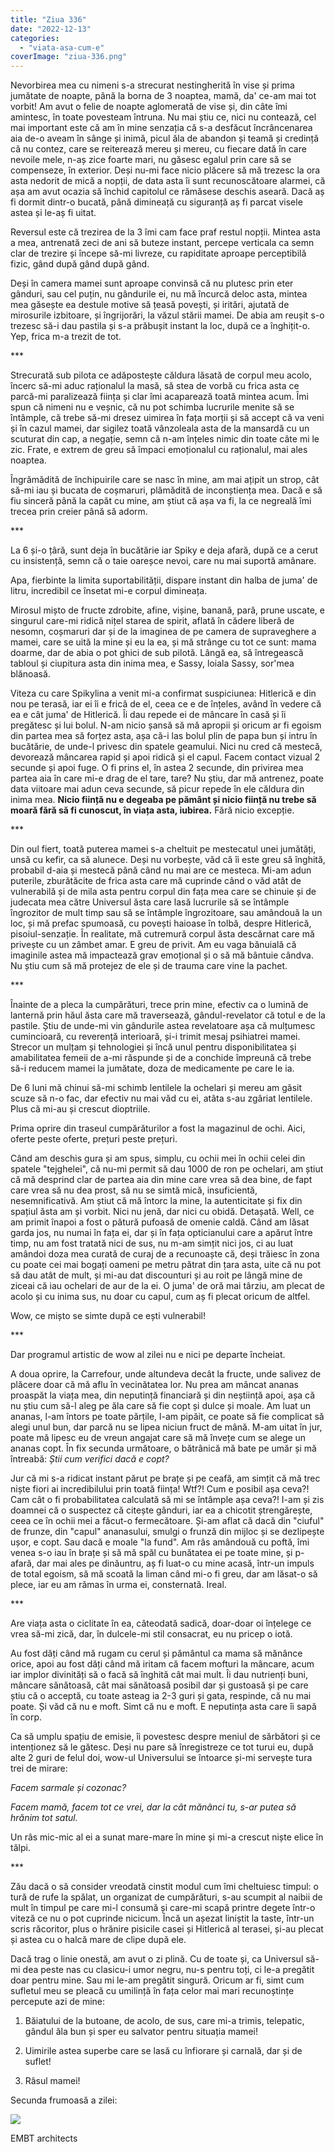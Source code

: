 ```yaml
---
title: "Ziua 336"
date: "2022-12-13"
categories: 
  - "viata-asa-cum-e"
coverImage: "ziua-336.png"
---
```


Nevorbirea mea cu nimeni s-a strecurat nestingherită în vise și prima jumătate de noapte, până la borna de 3 noaptea, mamă, da' ce-am mai tot vorbit! Am avut o felie de noapte aglomerată de vise și, din câte îmi amintesc, în toate povesteam întruna. Nu mai știu ce, nici nu contează, cel mai important este că am în mine senzația că s-a desfăcut încrâncenarea aia de-o aveam în sânge și inimă, picul ăla de abandon și teamă și credință că nu contez, care se reiterează mereu și mereu, cu fiecare dată în care nevoile mele, n-aș zice foarte mari, nu găsesc egalul prin care să se compenseze, în exterior. Deși nu-mi face nicio plăcere să mă trezesc la ora asta nedorit de mică a nopții, de data asta îi sunt recunoscătoare alarmei, că așa am avut ocazia să închid capitolul ce rămăsese deschis aseară. Dacă aș fi dormit dintr-o bucată, până dimineață cu siguranță aș fi parcat visele astea și le-aș fi uitat.

Reversul este că trezirea de la 3 îmi cam face praf restul nopții. Mintea asta a mea, antrenată zeci de ani să buteze instant, percepe verticala ca semn clar de trezire și începe să-mi livreze, cu rapiditate aproape perceptibilă fizic, gând după gând după gând.

Deși în camera mamei sunt aproape convinsă că nu plutesc prin eter gânduri, sau cel puțin, nu gândurile ei, nu mă încurcă deloc asta, mintea mea găsește ea destule motive să țeasă povești, și iritări, ajutată de mirosurile izbitoare, și îngrijorări, la văzul stării mamei. De abia am reușit s-o trezesc să-i dau pastila și s-a prăbușit instant la loc, după ce a înghițit-o. Yep, frica m-a trezit de tot.

\*\*\*

Strecurată sub pilota ce adăpostește căldura lăsată de corpul meu acolo, încerc să-mi aduc raționalul la masă, să stea de vorbă cu frica asta ce parcă-mi paralizează ființa și clar îmi acaparează toată mintea acum. Îmi spun că nimeni nu e veșnic, că nu pot schimba lucrurile menite să se întâmple, că trebe să-mi dresez uimirea în fața morții și să accept că va veni și în cazul mamei, dar sigilez toată vânzoleala asta de la mansardă cu un scuturat din cap, a negație, semn că n-am înțeles nimic din toate câte mi le zic. Frate, e extrem de greu să împaci emoționalul cu raționalul, mai ales noaptea.

Îngrămădită de închipuirile care se nasc în mine, am mai ațipit un strop, cât să-mi iau și bucata de coșmaruri, plămădită de inconștiența mea. Dacă e să fiu sinceră până la capăt cu mine, am știut că așa va fi, la ce negreală îmi trecea prin creier până să adorm.

\*\*\*

La 6 și-o țâră, sunt deja în bucătărie iar Spiky e deja afară, după ce a cerut cu insistență, semn că o taie oareșce nevoi, care nu mai suportă amânare. 

Apa, fierbinte la limita suportabilității, dispare instant din halba de juma' de litru, incredibil ce însetat mi-e corpul dimineața.

Mirosul mișto de fructe zdrobite, afine, vișine, banană, pară, prune uscate, e singurul care-mi ridică nițel starea de spirit, aflată în cădere liberă de nesomn, coșmaruri dar și de la imaginea de pe camera de supraveghere a mamei, care se uită la mine și eu la ea, și mă strânge cu tot ce sunt: mama doarme, dar de abia o pot ghici de sub pilotă. Lângă ea, să întregească tabloul și ciupitura asta din inima mea, e Sassy, loiala Sassy, sor'mea blănoasă.

Viteza cu care Spikylina a venit mi-a confirmat suspiciunea: Hitlerică e din nou pe terasă, iar ei îi e frică de el, ceea ce e de înțeles, având în vedere că ea e cât juma' de Hitlerică. Îi dau repede ei de mâncare în casă și îi pregătesc și lui bolul. N-am nicio șansă să mă apropii și oricum ar fi egoism din partea mea să forțez asta, așa că-i las bolul plin de papa bun și intru în bucătărie, de unde-l privesc din spatele geamului. Nici nu cred că mestecă, devorează mâncarea rapid și apoi ridică și el capul. Facem contact vizual 2 secunde și apoi fuge. O fi prins el, în astea 2 secunde, din privirea mea partea aia în care mi-e drag de el tare, tare? Nu știu, dar mă antrenez, poate data viitoare mai adun ceva secunde, să picur repede în ele căldura din inima mea. **Nicio ființă nu e degeaba pe pământ și nicio ființă nu trebe să moară fără să fi cunoscut, în viața asta, iubirea.** Fără nicio excepție. 

\*\*\*

Din oul fiert, toată puterea mamei s-a cheltuit pe mestecatul unei jumătăți, unsă cu kefir, ca să alunece. Deși nu vorbește, văd că îi este greu să înghită, probabil d-aia și mestecă până când nu mai are ce mesteca. Mi-am adun puterile, zburătăcite de frica asta care mă cuprinde când o văd atât de vulnerabilă și de mila asta pentru corpul din fața mea care se chinuie și de judecata mea către Universul ăsta care lasă lucrurile să se întâmple îngrozitor de mult timp sau să se întâmple îngrozitoare, sau amândouă la un loc, și mă prefac spumoasă, cu povești haioase în tolbă, despre Hitlerică, pisoiul-senzație. În realitate, mă cutremură corpul ăsta descărnat care mă privește cu un zâmbet amar. E greu de privit. Am eu vaga bănuială că imaginile astea mă impactează grav emoțional și o să mă bântuie cândva. Nu știu cum să mă protejez de ele și de trauma care vine la pachet.

\*\*\*

Înainte de a pleca la cumpărături, trece prin mine, efectiv ca o lumină de lanternă prin hăul ăsta care mă traversează, gândul-revelator că totul e de la pastile. Știu de unde-mi vin gândurile astea revelatoare așa că mulțumesc cumincioară, cu reverență interioară, și-i trimit mesaj psihiatrei mamei. Strecor un mulțam și tehnologiei și încă unul pentru disponibilitatea și amabilitatea femeii de a-mi răspunde și de a conchide împreună că trebe să-i reducem mamei la jumătate, doza de medicamente pe care le ia.

De 6 luni mă chinui să-mi schimb lentilele la ochelari și mereu am găsit scuze să n-o fac, dar efectiv nu mai văd cu ei, atâta s-au zgâriat lentilele. Plus că mi-au și crescut dioptriile.

Prima oprire din traseul cumpărăturilor a fost la magazinul de ochi. Aici, oferte peste oferte, prețuri peste prețuri.

Când am deschis gura și am spus, simplu, cu ochii mei în ochii celei din spatele "tejghelei", că nu-mi permit să dau 1000 de ron pe ochelari, am știut că mă desprind clar de partea aia din mine care vrea să dea bine, de fapt care vrea să nu dea prost, să nu se simtă mică, insuficientă, nesemnificativă. Am știut că mă întorc la mine, la autenticitate și fix din spațiul ăsta am și vorbit. Nici nu jenă, dar nici cu obidă. Detașată. Well, ce am primit înapoi a fost o pătură pufoasă de omenie caldă. Când am lăsat garda jos, nu numai în fața ei, dar și în fața opticianului care a apărut între timp, nu am fost tratată nici de sus, nu m-am simțit nici jos, ci au luat amândoi doza mea curată de curaj de a recunoaște că, deși trăiesc în zona cu poate cei mai bogați oameni pe metru pătrat din țara asta, uite că nu pot să dau atât de mult, și mi-au dat discounturi și au roit pe lângă mine de ziceai că iau ochelari de aur de la ei. O juma' de oră mai târziu, am plecat de acolo și cu inima sus, nu doar cu capul, cum aș fi plecat oricum de altfel.

Wow, ce mișto se simte după ce ești vulnerabil!

\*\*\*

Dar programul artistic de wow al zilei nu e nici pe departe încheiat. 

A doua oprire, la Carrefour, unde altundeva decât la fructe, unde salivez de plăcere doar că mă aflu în vecinătatea lor. Nu prea am mâncat ananas proaspăt la viața mea, din neputință financiară și din neștiință apoi, așa că nu știu cum să-l aleg pe ăla care să fie copt și dulce și moale. Am luat un ananas, l-am întors pe toate părțile, l-am pipăit, ce poate să fie complicat să alegi unul bun, dar parcă nu se lipea niciun fruct de mână. M-am uitat în jur, poate mă lipesc eu de vreun angajat care să mă învețe cum se alege un ananas copt. În fix secunda următoare, o bătrânică mă bate pe umăr și mă întreabă: _Știi cum verifici dacă e copt?_

Jur că mi s-a ridicat instant părut pe brațe și pe ceafă, am simțit că mă trec niște fiori ai incredibilului prin toată ființa! Wtf?! Cum e posibil așa ceva?! Cam cât o fi probabilitatea calculată să mi se întâmple așa ceva?! I-am și zis doamnei că o suspectez că citește gânduri, iar ea a chicotit ștrengărește, ceea ce în ochii mei a făcut-o fermecătoare. Și-am aflat că dacă din "ciuful" de frunze, din "capul" ananasului, smulgi o frunză din mijloc și se dezlipește ușor, e copt. Sau dacă e moale "la fund". Am râs amândouă cu poftă, îmi venea s-o iau în brațe și să mă spăl cu bunătatea ei pe toate mine, și p-afară, dar mai ales pe dinăuntru, aș fi luat-o cu mine acasă, într-un impuls de total egoism, să mă scoată la liman când mi-o fi greu, dar am lăsat-o să plece, iar eu am rămas în urma ei, consternată. Ireal.

\*\*\*

Are viața asta o ciclitate în ea, câteodată sadică, doar-doar oi înțelege ce vrea să-mi zică, dar, în dulcele-mi stil consacrat, eu nu pricep o iotă.

Au fost dăți când mă rugam cu cerul și pământul ca mama să mănânce orice, apoi au fost dăți când mă iritam că facem mofturi la mâncare, acum iar implor divinități să o facă să înghită cât mai mult. Îi dau nutrienți buni, mâncare sănătoasă, cât mai sănătoasă posibil dar și gustoasă și pe care știu că o acceptă, cu toate asteag ia 2-3 guri și gata, respinde, că nu mai poate. Și văd că nu e moft. Simt că nu e moft. E neputința asta care îi sapă în corp.

Ca să umplu spațiu de emisie, îi povestesc despre meniul de sărbători și ce intenționez să le gătesc. Deși nu pare să înregistreze ce tot turui eu, după alte 2 guri de felul doi, wow-ul Universului se întoarce și-mi servește tura trei de mirare:

_Facem sarmale și cozonac?_

_Facem mamă, facem tot ce vrei, dar la cât mănânci tu, s-ar putea să hrănim tot satul._

Un râs mic-mic al ei a sunat mare-mare în mine și mi-a crescut niște elice în tălpi. 

\*\*\*

Zău dacă o să consider vreodată cinstit modul cum îmi cheltuiesc timpul: o tură de rufe la spălat, un organizat de cumpărături, s-au scumpit al naibii de mult în timpul pe care mi-l consumă și care-mi scapă printre degete într-o viteză ce nu o pot cuprinde nicicum. Încă un așezat liniștit la taste, într-un scris răcoritor, plus o hrănire pisicile casei și Hitlerică al terasei, și-au plecat și astea cu o halcă mare de clipe după ele.

Dacă trag o linie onestă, am avut o zi plină. Cu de toate și, ca Universul să-mi dea peste nas cu clasicu-i umor negru, nu-s pentru toți, ci le-a pregătit doar pentru mine. Sau mi le-am pregătit singură. Oricum ar fi, simt cum sufletul meu se pleacă cu umilință în fața celor mai mari recunoștințe percepute azi de mine:

1. Băiatului de la butoane, de acolo, de sus, care mi-a trimis, telepatic, gândul ăla bun și sper eu salvator pentru situația mamei!

3. Uimirile astea superbe care se lasă cu înfiorare și carnală, dar și de suflet!

5. Râsul mamei!

Secunda frumoasă a zilei:

![](images/336.jpeg)

EMBT architects
